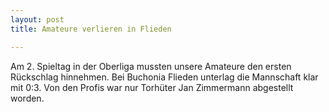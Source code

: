 ```yaml
---
layout: post
title: Amateure verlieren in Flieden

---
```


Am 2. Spieltag in der Oberliga mussten unsere Amateure den ersten Rückschlag hinnehmen. Bei Buchonia Flieden unterlag die Mannschaft klar mit 0:3. Von den Profis war nur Torhüter Jan Zimmermann abgestellt worden. 



